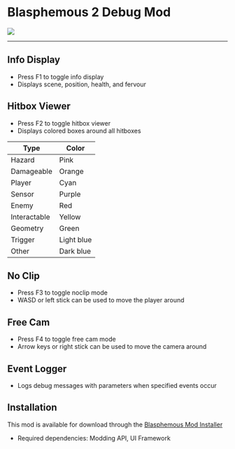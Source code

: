 # Blasphemous 2 Debug Mod

<img src="https://img.shields.io/github/downloads/BrandenEK/BlasII.DebugMod/total?color=872124&style=for-the-badge">

---

## Info Display
- Press F1 to toggle info display
- Displays scene, position, health, and fervour

## Hitbox Viewer
- Press F2 to toggle hitbox viewer
- Displays colored boxes around all hitboxes

| Type | Color |
| ---- | ----- |
| Hazard | Pink |
| Damageable | Orange |
| Player | Cyan |
| Sensor | Purple |
| Enemy | Red |
| Interactable | Yellow |
| Geometry | Green |
| Trigger | Light blue |
| Other | Dark blue |

## No Clip
- Press F3 to toggle noclip mode
- WASD or left stick can be used to move the player around

## Free Cam
- Press F4 to toggle free cam mode
- Arrow keys or right stick can be used to move the camera around

## Event Logger
- Logs debug messages with parameters when specified events occur

## Installation
This mod is available for download through the [Blasphemous Mod Installer](https://github.com/BrandenEK/Blasphemous.Modding.Installer)
- Required dependencies: Modding API, UI Framework